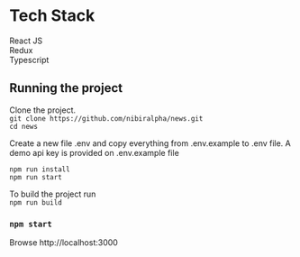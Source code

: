 # Tech Stack

React JS\
Redux\
Typescript


## Running the project

Clone the project.\
```git clone https://github.com/nibiralpha/news.git```\
```cd news```

Create a new file .env and copy everything from .env.example to .env file. A demo api key is provided on .env.example file

```npm run install```\
```npm run start```

To build the project run\
```npm run build```

### `npm start`

Browse http://localhost:3000

